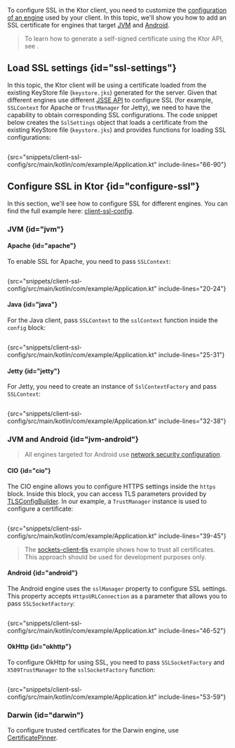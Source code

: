 [//]: # (title: SSL in Ktor Client)

<show-structure for="chapter" depth="3"/>
<primary-label ref="client-plugin"/>

<tldr>
<var name="example_name" value="client-ssl-config"/>
<include from="lib.topic" element-id="download_example"/>
</tldr>

To configure SSL in the Ktor client, you need to customize the [configuration of an engine](client-engines.md#configure) used by your client.
In this topic, we'll show you how to add an SSL certificate for engines that target [JVM](client-engines.md#jvm) and [Android](client-engines.md#jvm-android).

> To learn how to generate a self-signed certificate using the Ktor API, see [](server-ssl.md#self-signed).


## Load SSL settings {id="ssl-settings"}

In this topic, the Ktor client will be using a certificate loaded from the existing KeyStore file (`keystore.jks`) generated for the server.
Given that different engines use different [JSSE API](https://docs.oracle.com/en/java/javase/17/security/java-secure-socket-extension-jsse-reference-guide.html#GUID-B7AB25FA-7F0C-4EFA-A827-813B2CE7FBDC) to configure SSL (for example, `SSLContext` for Apache or `TrustManager` for Jetty), we need to have the capability to obtain corresponding SSL configurations. The code snippet below creates the `SslSettings` object that loads a certificate from the existing KeyStore file (`keystore.jks`) and provides functions for loading SSL configurations:

```kotlin
```
{src="snippets/client-ssl-config/src/main/kotlin/com/example/Application.kt" include-lines="66-90"}

## Configure SSL in Ktor {id="configure-ssl"}

In this section, we'll see how to configure SSL for different engines.
You can find the full example here: [client-ssl-config](https://github.com/ktorio/ktor-documentation/tree/%ktor_version%/codeSnippets/snippets/client-ssl-config).


### JVM {id="jvm"}

#### Apache {id="apache"}

To enable SSL for Apache, you need to pass `SSLContext`:

```kotlin
```
{src="snippets/client-ssl-config/src/main/kotlin/com/example/Application.kt" include-lines="20-24"}


#### Java {id="java"}

For the Java client, pass `SSLContext` to the `sslContext` function inside the `config` block:

```kotlin
```
{src="snippets/client-ssl-config/src/main/kotlin/com/example/Application.kt" include-lines="25-31"}


#### Jetty {id="jetty"}

For Jetty, you need to create an instance of `SslContextFactory` and pass `SSLContext`:

```kotlin
```
{src="snippets/client-ssl-config/src/main/kotlin/com/example/Application.kt" include-lines="32-38"}


### JVM and Android {id="jvm-android"}

> All engines targeted for Android use [network security configuration](https://developer.android.com/training/articles/security-config).

#### CIO {id="cio"}

The CIO engine allows you to configure HTTPS settings inside the `https` block.
Inside this block, you can access TLS parameters provided by [TLSConfigBuilder](https://api.ktor.io/ktor-network/ktor-network-tls/io.ktor.network.tls/-t-l-s-config-builder/index.html).
In our example, a `TrustManager` instance is used to configure a certificate:

```kotlin
```
{src="snippets/client-ssl-config/src/main/kotlin/com/example/Application.kt" include-lines="39-45"}

> The [sockets-client-tls](https://github.com/ktorio/ktor-documentation/tree/%ktor_version%/codeSnippets/snippets/sockets-client-tls) example shows how to trust all certificates.
> This approach should be used for development purposes only.


#### Android {id="android"}

The Android engine uses the `sslManager` property to configure SSL settings. 
This property accepts `HttpsURLConnection` as a parameter that allows you to pass `SSLSocketFactory`:

```kotlin
```
{src="snippets/client-ssl-config/src/main/kotlin/com/example/Application.kt" include-lines="46-52"}


#### OkHttp {id="okhttp"}

To configure OkHttp for using SSL, you need to pass `SSLSocketFactory` and `X509TrustManager` to the `sslSocketFactory` function:

```kotlin
```
{src="snippets/client-ssl-config/src/main/kotlin/com/example/Application.kt" include-lines="53-59"}

### Darwin {id="darwin"}

To configure trusted certificates for the Darwin engine, use [CertificatePinner](https://api.ktor.io/ktor-client/ktor-client-darwin/io.ktor.client.engine.darwin.certificates/-certificate-pinner/index.html).